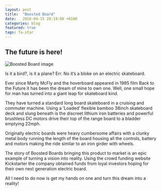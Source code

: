 ```yaml
---
layout: post
title:  "Boosted Board"
date:   2016-04-15 20:19:00 +0100
categories: blog
featured: true
tags: fa-star
---
```


## The future is here!

<div class="post-img">
	<img src="{{ site.baseurl }}/images/boostedboard.jpg" alt="Boosted Board image">
</div>

Is it a bird?, is it a plane? Err. No it’s a bloke on an electric skateboard.

Ever since Marty McFly and the hoverboard appeared in 1985 film Back to the Future it has been the dream of mine to own one. Well, one small hope for man has turned into a giant leap for skateboard kind.

They have turned a standard long board skateboard in a cruising and commuter machine. Using a ‘Loaded’ flexible bamboo 38inch skateboard deck and slung beneath is the discreet lithium iron batteries and powerful brushless DC motors drive their top of the range board to a bladder emptying 22mph.

Originally electric boards were heavy cumbersome affairs with a clunky metal body running the length of the board housing all the controls, battery and motors making the ride similar to an iron girder with wheels.

The story of Boosted Boards bringing this product to market is an epic example of turning a vision into reality. Using the crowd funding website Kickstarter the company obtained funds from loyal investors hoping for their own next generation electric board.

All I need to do now is get my hands on one and turn this dream into a reality!